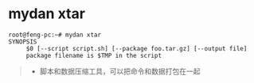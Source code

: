 # mydan xtar
```
root@feng-pc:~# mydan xtar
SYNOPSIS
     $0 [--script script.sh] [--package foo.tar.gz] [--output file]
     package filename is $TMP in the script
```
> * 脚本和数据压缩工具，可以把命令和数据打包在一起
